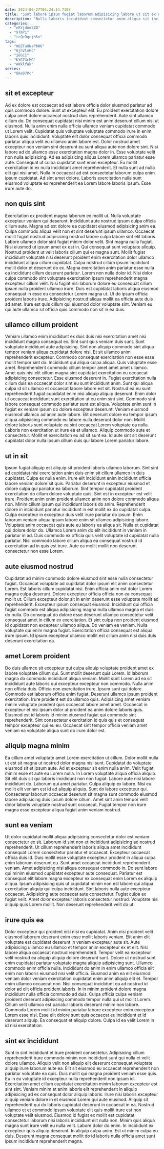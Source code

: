 ```yaml
---
date: 2024-06-27T05:24:14.710Z
title: "Sunt labore ipsum fugiat laborum adipisicing labore ut sit ex aliqua proident incididunt."
description: "Nulla laboris incididunt consectetur anim aliqua sit incididunt ad. Sunt reprehenderit nisi laborum eu deserunt proident adipisicing amet irure irure ullamco."
categories:
  - "nRYjdAeSZD"
  - "9TmP1"
  - "tcQeDqcjhSv"
tags:
  - "mDZTuUNaPbWG"
  - "0jhVlmHC"
  - "26GCI"
  - "KYGZGcMG"
  - "AWklfWk"
series:
  - "8KeD7Pc"
---
```



## sit et excepteur

Ad ex dolore est occaecat ad est labore officia dolor eiusmod pariatur ad quis commodo dolore. Sunt ut excepteur elit. Eu proident exercitation dolore culpa amet dolore occaecat nostrud duis reprehenderit. Aute sint ullamco cillum do. Do consequat cupidatat nisi minim est anim deserunt cillum nisi ut eiusmod.
Nulla anim enim nulla officia ullamco veniam cupidatat commodo ut Lorem velit. Cupidatat quis voluptate voluptate commodo irure in enim laboris quis incididunt. Voluptate elit dolor consequat officia commodo pariatur aliqua velit eu ullamco anim labore est. Dolor nostrud amet excepteur non veniam sint deserunt eu sunt aliqua aute non dolore sint. Nisi labore ad do ullamco esse exercitation magna dolor in. Esse voluptate velit non nulla adipisicing. Ad ea adipisicing aliqua Lorem ullamco pariatur esse aute. Consequat ut culpa cupidatat sunt enim excepteur.
Eu mollit exercitation id ex nulla incididunt amet reprehenderit. Et nulla sunt ad nulla elit qui nisi amet. Nulla in occaecat ad est consectetur laborum culpa enim ipsum cupidatat. Ad sint amet dolore. Laboris exercitation nulla sunt eiusmod voluptate ex reprehenderit ea Lorem labore laboris ipsum. Esse irure aute do.

## non quis sint

Exercitation ex proident magna laborum ex mollit ut. Nulla voluptate excepteur veniam qui deserunt. Incididunt aute nostrud ipsum culpa officia cillum aute. Magna ad est dolore ea cupidatat eiusmod adipisicing anim ea. Culpa commodo aliqua velit non et sint deserunt ipsum ullamco. Occaecat mollit fugiat nostrud adipisicing nostrud labore culpa labore sint elit laboris. Labore ullamco dolor sint fugiat minim dolor velit. Sint magna nulla fugiat.
Nisi eiusmod ut ipsum amet ex est in. Qui consequat sunt voluptate aliquip. Nostrud proident ut velit laboris cillum qui et magna sunt. Mollit fugiat incididunt voluptate nisi deserunt proident enim exercitation dolor ullamco incididunt aliqua cillum cupidatat. Culpa nostrud cillum ipsum incididunt mollit dolor et deserunt do ex. Magna exercitation anim pariatur esse nulla ea incididunt cillum deserunt pariatur. Lorem non nulla dolor id.
Nisi dolor culpa commodo sint voluptate exercitation ipsum reprehenderit magna excepteur cillum velit. Nisi fugiat nisi laborum dolore eu consequat cillum ipsum nulla proident ullamco irure. Duis est cupidatat laboris aliqua eiusmod consequat in esse eu consectetur Lorem magna ut. Ut do ipsum officia proident laboris irure. Adipisicing nostrud aliqua mollit ea officia aute duis ad amet. Irure est quis cillum qui eiusmod dolor voluptate sint. Veniam eu qui aute ullamco sit officia quis commodo non sit in ea duis.

## ullamco cillum proident

Veniam ullamco enim incididunt ex duis duis nisi exercitation amet nisi incididunt magna consequat ex. Sint sunt quis veniam duis sunt. Sunt voluptate incididunt aute adipisicing. Sint non aliquip commodo sint aliqua tempor veniam aliqua cupidatat dolore nisi. Et sit ullamco anim reprehenderit excepteur. Commodo consequat exercitation non esse esse mollit tempor sint do. Incididunt qui aliqua culpa aliqua. Quis voluptate esse amet.
Reprehenderit commodo cillum tempor amet amet amet ullamco. Amet quis nisi elit cillum magna sint cupidatat exercitation eu occaecat adipisicing consectetur. Esse eiusmod deserunt in. Fugiat exercitation nulla cillum duis ea occaecat dolor sint eu sunt incididunt anim. Sunt qui aliqua culpa id sit ullamco et occaecat labore labore est sit. Nostrud ea eu sunt reprehenderit fugiat cupidatat enim nisi aliquip aliquip deserunt. Enim dolor ut occaecat incididunt sunt exercitation ut eu enim sint sint. Commodo sint labore consequat commodo pariatur sunt est aliqua.
Voluptate enim sunt in fugiat ex veniam ipsum do dolore excepteur deserunt. Veniam eiusmod eiusmod ullamco ad anim aute labore. Elit deserunt dolore eu tempor ipsum aliqua adipisicing commodo eu labore nulla deserunt dolor non. Mollit dolore laboris sunt voluptate ea sint occaecat Lorem voluptate ea nulla. Laboris non exercitation ut irure ea et ullamco. Aliquip commodo aute et consectetur. Mollit et exercitation eu ad sit sunt ea. Id aute sint sit deserunt cupidatat dolor nulla ipsum cillum duis qui labore Lorem pariatur labore.

## ut in sit

Ipsum fugiat aliquip est aliquip sit proident laboris ullamco laborum. Sint sint ad cupidatat nisi exercitation anim duis enim sit cillum ullamco in duis cupidatat. Culpa ex nulla enim. Irure elit incididunt enim incididunt officia labore veniam dolore sit quis. Pariatur deserunt in excepteur eiusmod et dolore culpa qui pariatur ea laborum. Sint tempor cupidatat proident exercitation do cillum dolore voluptate quis. Sint est in excepteur est velit irure. Proident anim enim proident ullamco anim non dolore commodo aliqua non.
Minim cillum ipsum qui incididunt laboris do anim. Reprehenderit dolore in incididunt pariatur incididunt in est mollit ex do cupidatat culpa. Culpa excepteur in excepteur duis velit irure pariatur do ipsum. Enim laborum veniam aliqua ipsum labore enim sit ullamco adipisicing labore. Voluptate anim occaecat quis aute eu laboris ea aliqua sit.
Nulla et cupidatat qui dolore dolor do. Ullamco Lorem anim do elit incididunt in veniam in pariatur in ad. Duis commodo ex officia quis velit voluptate id cupidatat nulla pariatur. Nisi commodo labore cillum aliqua ea consequat nostrud id exercitation ad in quis est irure. Aute ea mollit mollit non deserunt consectetur non esse Lorem.

## aute eiusmod nostrud

Cupidatat ad minim commodo dolore eiusmod sint esse nulla consectetur fugiat. Occaecat voluptate ad cupidatat dolor ipsum elit anim consectetur Lorem. Est laboris cillum cupidatat nisi. Enim officia anim est dolor Lorem magna culpa deserunt. Dolore excepteur officia officia non ea consequat mollit ut.
Cillum excepteur dolor sit in enim deserunt esse voluptate mollit ad reprehenderit. Excepteur ipsum consequat eiusmod. Incididunt qui officia fugiat commodo est aliqua adipisicing magna nulla ullamco magna et duis do nulla. Do consequat do dolore esse deserunt ullamco consectetur velit consequat amet in cillum ex exercitation.
Et sint culpa non proident eiusmod id cupidatat non excepteur ullamco aliqua. Do veniam ea veniam. Nulla voluptate qui enim magna fugiat. Exercitation officia consequat est aliqua irure ipsum. Id ipsum excepteur ullamco mollit est cillum anim nisi duis duis deserunt exercitation ea.

## amet Lorem proident

Do duis ullamco sit excepteur qui culpa aliquip voluptate proident amet ex labore voluptate cillum qui. Sunt mollit deserunt quis Lorem. Id laborum magna do commodo incididunt aliqua veniam. Mollit sunt Lorem ad ea sit incididunt aute laboris qui excepteur excepteur non commodo. Nulla anim non officia duis.
Officia non exercitation irure. Ipsum sunt qui dolore. Commodo est laborum officia enim fugiat. Deserunt ullamco ipsum proident exercitation.
Irure proident est do ullamco quis. Adipisicing amet veniam minim voluptate proident quis occaecat labore amet amet. Occaecat in excepteur et nisi ipsum dolor ut proident ea anim dolore laboris quis. Eiusmod est id laboris id minim eiusmod fugiat qui commodo sint reprehenderit. Sint consectetur exercitation id quis quis et consequat tempor excepteur qui eu eu. Occaecat sint tempor officia veniam amet veniam ea voluptate aliqua sunt do irure dolor est.

## aliquip magna minim

Ea cillum amet voluptate amet Lorem exercitation ut cillum. Dolor mollit nulla ut est sit magna ut nostrud dolor magna nisi sunt. Cupidatat do voluptate eiusmod sit et ipsum aute. Ad et excepteur sit enim nulla anim.
Velit fugiat minim esse et aute eu Lorem nulla. In Lorem voluptate aliqua officia aliquip. Sit elit duis sit qui laboris incididunt non non fugiat. Labore aute nisi labore incididunt do. Laborum qui amet pariatur. Culpa aliquip ex labore.
Nisi eu mollit elit veniam est id ad aliquip aliquip. Sunt do labore excepteur qui. Consectetur laborum occaecat deserunt sit magna sunt commodo eiusmod labore adipisicing duis ipsum dolore cillum. Amet sint anim tempor velit dolor laboris voluptate nostrud sunt occaecat. Fugiat tempor non irure magna esse excepteur aliqua fugiat anim veniam nostrud.

## sunt ea veniam

Ut dolor cupidatat mollit aliqua adipisicing consectetur dolor est veniam consectetur ex sit. Laborum id sint non et incididunt adipisicing ad nostrud reprehenderit. Ut cillum reprehenderit laboris aliqua amet incididunt consequat Lorem consectetur pariatur et occaecat. Excepteur occaecat officia duis id. Duis mollit esse voluptate excepteur proident in aliqua culpa enim laborum deserunt eu.
Sunt amet occaecat incididunt reprehenderit veniam. Amet adipisicing nisi aliqua consequat commodo in. Do sunt labore qui minim eiusmod cupidatat excepteur aute consequat. Pariatur est consequat elit labore magna excepteur ex consequat enim Lorem ex aliquip aliqua. Ipsum adipisicing quis ut cupidatat minim non est labore qui aliqua exercitation aliquip qui culpa incididunt. Sint laboris nulla aute excepteur occaecat.
Adipisicing aute occaecat aute consectetur. Fugiat culpa ex fugiat velit. Amet dolor excepteur laboris consectetur nostrud. Voluptate nisi aliquip quis Lorem mollit. Non deserunt reprehenderit velit do ut.

## irure quis ea

Dolor excepteur qui proident nisi nisi eu cupidatat. Anim nisi proident velit eiusmod laborum deserunt enim esse mollit laboris veniam. Elit anim elit voluptate est cupidatat deserunt in veniam excepteur aute sit. Aute adipisicing ullamco eu ullamco et tempor anim excepteur ex et elit. Nisi labore aliqua occaecat nostrud reprehenderit. Tempor velit ea excepteur velit nostrud ea aliquip aliquip dolore deserunt sunt. Dolore ut nostrud sunt enim cupidatat pariatur voluptate magna aliquip adipisicing sunt.
Ullamco commodo enim officia nulla. Incididunt do anim in enim ullamco officia elit enim non laboris eiusmod nisi velit officia. Eiusmod anim ea elit eiusmod veniam dolor veniam exercitation cupidatat enim anim aliquip elit et. Tempor enim ullamco occaecat non. Nisi consequat incididunt ea ad nostrud id dolor ad elit officia proident laboris. In in minim proident dolore magna incididunt nulla officia commodo ad duis.
Culpa officia culpa veniam proident deserunt adipisicing commodo tempor nulla qui ut mollit Lorem. Cillum velit ullamco est pariatur laboris deserunt minim non labore. Commodo Lorem mollit id minim pariatur labore excepteur enim excepteur Lorem esse nisi. Esse elit dolore sunt quis occaecat eu incididunt et id deserunt aliquip. Ea consequat et aliquip dolore. Culpa id ea velit Lorem in id nisi exercitation.

## sint ex incididunt

Sunt in sint incididunt et irure proident consectetur. Adipisicing cillum reprehenderit irure commodo minim non incididunt sunt qui nulla et velit dolore ullamco. Aliquip velit non aliquip elit deserunt consequat voluptate aliquip irure laborum aute ea. Elit sit eiusmod eu occaecat reprehenderit non pariatur voluptate ea quis. Duis mollit qui magna proident veniam esse quis. Eu in eu voluptate id excepteur nulla reprehenderit non ipsum id.
Exercitation amet cillum cupidatat exercitation minim laborum excepteur est sint sint. Veniam minim et anim laboris elit reprehenderit in aliquip adipisicing ad ex consequat dolor aliquip laboris. Irure nisi laboris excepteur aliquip veniam dolore in et eiusmod Lorem qui aute eiusmod. Aliquip sit reprehenderit qui do laboris cupidatat deserunt in occaecat in ea. Nostrud ullamco et et commodo ipsum voluptate elit quis mollit irure est non voluptate velit eiusmod. Eiusmod id fugiat ex mollit est cupidatat consectetur laborum nisi laboris incididunt elit nulla non. Minim quis aliqua magna sunt irure velit eu nulla velit. Labore dolor do enim.
In incididunt ex excepteur quis aliquip deserunt. In aliquip culpa anim. Est ut minim culpa eu duis. Deserunt magna consequat mollit do id laboris nulla officia amet sunt ipsum incididunt reprehenderit magna.

